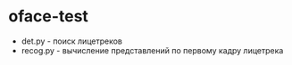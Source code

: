 # oface-test

* det.py - поиск лицетреков
* recog.py - вычисление представлений по первому кадру лицетрека
